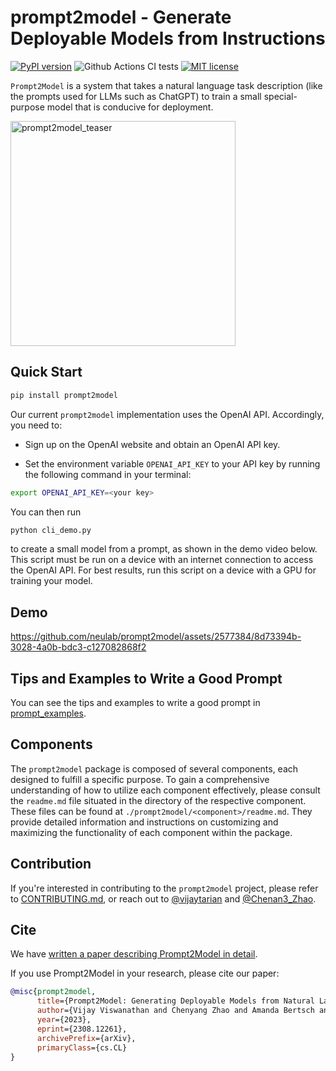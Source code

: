# prompt2model - Generate Deployable Models from Instructions

[![PyPI version](https://badge.fury.io/py/prompt2model.svg)](https://badge.fury.io/py/prompt2model)
![Github Actions CI tests](https://github.com/neulab/prompt2model/actions/workflows/ci.yml/badge.svg)
[![MIT license](https://img.shields.io/badge/License-MIT-blue.svg)](https://lbesson.mit-license.org/)

`Prompt2Model` is a system that takes a natural
language task description (like the prompts used for
LLMs such as ChatGPT) to train a small
special-purpose model that is conducive for deployment.

<img width="360" alt="prompt2model_teaser" src="https://github.com/neulab/prompt2model/assets/2577384/39ca466a-5355-4d82-8312-303e52ba2bca">

## Quick Start

```bash
pip install prompt2model
```

Our current `prompt2model` implementation uses
the OpenAI API. Accordingly, you need to:

- Sign up on the OpenAI website and obtain an
OpenAI API key.

- Set
the environment variable
`OPENAI_API_KEY` to your API key by running
the following command in your terminal:

```bash
export OPENAI_API_KEY=<your key>
```

You can then run

```bash
python cli_demo.py
```

to
create a small model from a prompt, as shown in
the demo video below. This script must be run on a
device with an internet connection to access the OpenAI
API. For best results, run
this script on a device with a GPU for training
your model.

## Demo

<https://github.com/neulab/prompt2model/assets/2577384/8d73394b-3028-4a0b-bdc3-c127082868f2>

## Tips and Examples to Write a Good Prompt

You can see the tips and examples to write
a good prompt in [prompt_examples](./prompt_examples.md).

## Components

The `prompt2model` package is composed
of several components, each designed
to fulfill a specific purpose. To gain
a comprehensive understanding of how to
utilize each component effectively,
please consult the `readme.md` file
situated in the directory of the respective
component. These files can be found at
`./prompt2model/<component>/readme.md`.
They provide detailed information and
instructions on customizing and maximizing
the functionality of each
component within the package.

## Contribution

If you're interested in contributing
to the `prompt2model` project, please
refer to [CONTRIBUTING.md](CONTRIBUTING.md),
or reach out to [@vijaytarian](https://twitter.com/vijaytarian)
and [@Chenan3_Zhao](https://twitter.com/Chenan3_Zhao).

## Cite

We have [written a paper describing Prompt2Model in detail](https://arxiv.org/abs/2308.12261).

If you use Prompt2Model in your research, please cite our paper:

```bibtex
@misc{prompt2model,
      title={Prompt2Model: Generating Deployable Models from Natural Language Instructions},
      author={Vijay Viswanathan and Chenyang Zhao and Amanda Bertsch and Tongshuang Wu and Graham Neubig},
      year={2023},
      eprint={2308.12261},
      archivePrefix={arXiv},
      primaryClass={cs.CL}
}
```
